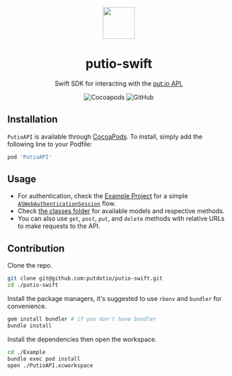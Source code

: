 <div align="center">
  <p>
    <img src="https://static.put.io/images/putio-boncuk.png" width="72">
  </p>

  <h1>putio-swift</h1>

  <p>
    Swift SDK for interacting with the <a href="https://api.put.io/v2/docs">put.io API.</a>
  </p>

  <p>
    <img src="https://img.shields.io/cocoapods/v/PutioAPI" alt="Cocoapods">
    <img src="https://img.shields.io/github/license/putdotio/putio-swift" alt="GitHub">
  </p>
</div>

## Installation

`PutioAPI` is available through [CocoaPods](https://cocoapods.org/pods/PutioAPI). To install, simply add the following line to your Podfile:

```ruby
pod 'PutioAPI'
```

## Usage

- For authentication, check the [Example Project](./Example/PutioAPI/ViewController.swift) for a simple [`ASWebAuthenticationSession`](https://developer.apple.com/documentation/authenticationservices/authenticating_a_user_through_a_web_service) flow.
- Check [the classes folder](./PutioAPI/Classes/) for available models and respective methods.
- You can also use `get`, `post`, `put`, and `delete` methods with relative URLs to make requests to the API.

## Contribution

Clone the repo.

```bash
git clone git@github.com:putdotio/putio-swift.git
cd ./putio-swift
```

Install the package managers, it's suggested to use `rbenv` and `bundler` for convenience.

```bash
gem install bundler # if you don't have bundler
bundle install
```

Install the dependencies then open the workspace.

```bash
cd ./Example
bundle exec pod install
open ./PutioAPI.xcworkspace
```
